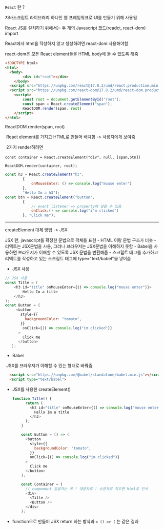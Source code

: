 `React` 란 ? 

자바스크립트 라이브러리 하나인 웹 프레임워크로 UI를 만들기 위해 사용됨





React JS를 설치하기 위해서는 두 개의 Javascript 코드(readct, react-dom) import

React에서 html을 작성하지 않고 생성하려면 react-dom 사용해야함

react-dom은 모든 React element들을 HTML body에 둘 수 있도록 해줌



```html
<!DOCTYPE html>
<html>
  <body>
		<div id="root"></div>
	</body>
  <script src="https://unpkg.com/react@17.0.2/umd/react.production.min.js"></script>
  <script src="https://unpkg.com/react-dom@17.0.2/umd/react-dom.production.min.js"></script>
	<script>
		const root = document.getElementById("root");
		const span = React.createElement("span");
		ReactDOM.render(span, root)
	</script>
</html>
```

ReactDOM.render(span, root) 

​	React element를 가지고 HTML로 만들어 배치함 -> 사용자에게 보여줌

​	2가지 render하려면

​	`const container = React.createElement("div", null, [span,btn]) `

   `ReactDOM.render(container, root);`



```js
const h3 = React.createElement("h3", 
		{
			onMouseEnter: () => console.log("mouse enter")
		},
		"Hello Im a h3");
const btn = React.createElement("button", 
		{
			// event listener => property에 넣을 수 있음
			onClick:() => console.log("i'm clicked")
		}, "Click me");
```



------



createElement 대체 방법 -> JSX 

JSX 란, javascript를 확장한 문법으로 객체를 표현
\- HTML 이랑 문법 구조가 비슷
\- 리액트는 JSX문법을 사용, 그러나 브라우저는 JSX문법을 이해하지 못함
\- Babel을 사용하면 브라우저가 이해할 수 있도록 JSX 문법을 변환해줌
\- 스크립트 태그를 추가하고 리액트를 작성하고 있는 스크립트 태그에 type="text/babel"을 넣어줌



- JSX 사용

```js
// JSX 사용
const Title = (
	<h3 id="title" onMouseEnter={() => console.log("mouse enter")}>
		Hello Im a title
	</h3>
);
const Button = (
     <button
       style={{
         backgroundColor: "tomato",
       }}
        onClick={() => console.log("im clicked")}
      >
        Click me
      </button>
   );
```



- Babel 

​	JSX를 브라우저가 이해할 수 있는 형태로 바꿔줌 

```html
  <script src="https://unpkg.com/@babel/standalone/babel.min.js"></script>
  <script type="text/babel">
```



- JSX를 사용한 createElement()

  ```js
  function Title() {
        return (
          <h3 id="title" onMouseEnter={() => console.log("mouse enter")}>
            Hello Im a title
          </h3>
        );
      }
  
      const Button = () => (
        <button
          style={{
            backgroundColor: "tomato",
          }}
          onClick={() => console.log("im clicked")}
        >
          Click me
        </button>
      );
  
      const Container = (
        // component 앞글자는 꼭 ! 대문자로 ! 소문자로 적으면 html로 인식
        <div>
          <Title />
          <Button />
        </div>
      );
  ```

- function으로 만들어 JSX return 하는 방식과 `= () => (` 는 같은 결과




